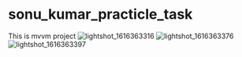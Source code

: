 # sonu_kumar_practicle_task
This is mvvm project 
![lightshot_1616363316](https://user-images.githubusercontent.com/37504411/111922742-7e774900-8ac1-11eb-8761-8785cd37d73f.jpeg)
![lightshot_1616363376](https://user-images.githubusercontent.com/37504411/111922743-80410c80-8ac1-11eb-8e9a-5cc37b3ce7ee.jpeg)
![lightshot_1616363397](https://user-images.githubusercontent.com/37504411/111922745-81723980-8ac1-11eb-9882-98dd924e7fad.jpeg)
